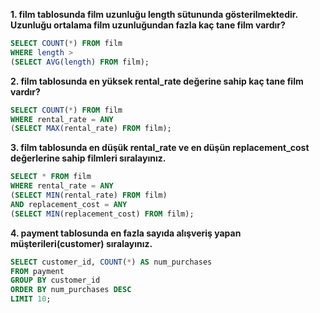 
**1. film tablosunda film uzunluğu length sütununda gösterilmektedir. Uzunluğu ortalama film uzunluğundan fazla kaç tane film vardır?**

```sql
SELECT COUNT(*) FROM film
WHERE length >
(SELECT AVG(length) FROM film);
```

**2. film tablosunda en yüksek rental_rate değerine sahip kaç tane film vardır?**

```sql
SELECT COUNT(*) FROM film
WHERE rental_rate = ANY
(SELECT MAX(rental_rate) FROM film);
```

**3. film tablosunda en düşük rental_rate ve en düşün replacement_cost değerlerine sahip filmleri sıralayınız.**

```sql
SELECT * FROM film
WHERE rental_rate = ANY
(SELECT MIN(rental_rate) FROM film)
AND replacement_cost = ANY
(SELECT MIN(replacement_cost) FROM film);
```
**4. payment tablosunda en fazla sayıda alışveriş yapan müşterileri(customer) sıralayınız.**

```sql
SELECT customer_id, COUNT(*) AS num_purchases
FROM payment
GROUP BY customer_id
ORDER BY num_purchases DESC
LIMIT 10;
```
